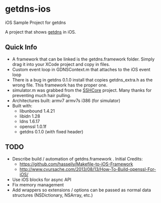 getdns-ios
==========

iOS Sample Project for getdns

A project that shows [getdns](http://github.com/getdnsapi/getdns) in iOS.

## Quick Info

- A framework that can be linked is the getdns.framework folder.  Simply drag it into your XCode project and copy in files.
- Custom event loop in GDNSContext.m that attaches to the iOS event loop
- There is a bug in getdns 0.1.0 install that copies getdns_extra.h as the wrong file.  This framework has the proper one.
- simulator.m was grabbed from the [SSHCore](https://github.com/lhagan/SSHCore) project.  Many thanks for preventing much hair pulling.
- Architectures built: armv7 armv7s i386 (for simulator)
- Built with:
  - libunbound 1.4.21
  - libidn 1.28
  - ldns 1.6.17
  - openssl 1.0.1f
  - getdns 0.1.0 (with fixed header)

## TODO
 - Describe build / automation of getdns.framework .  Initial Credits:
   - https://github.com/hasseily/Makefile-to-iOS-Framework
   - http://www.cvursache.com/2013/08/13/How-To-Build-openssl-For-iOS/
 - Use iOS blocks for async API
 - Fix memory management
 - Add wrappers so extensions / options can be passed as normal data structures (NSDictionary, NSArray, etc.)
